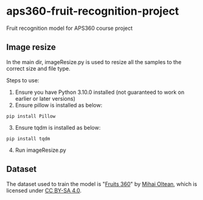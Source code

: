 # aps360-fruit-recognition-project
Fruit recognition model for APS360 course project

## Image resize
In the main dir, imageResize.py is used to resize all the samples to the correct size and file type.

Steps to use:
1. Ensure you have Python 3.10.0 installed (not guaranteed to work on earlier or later versions)
2. Ensure pillow is installed as below:
```
pip install Pillow
```
3. Ensure tqdm is installed as below:
```
pip install tqdm
```
4. Run imageResize.py

## Dataset
The dataset used to train the model is "[Fruits 360](https://www.kaggle.com/moltean/fruits)" by [Mihai Oltean](https://www.kaggle.com/moltean), which is licensed under [CC BY-SA 4.0](https://creativecommons.org/licenses/by-sa/4.0/).
